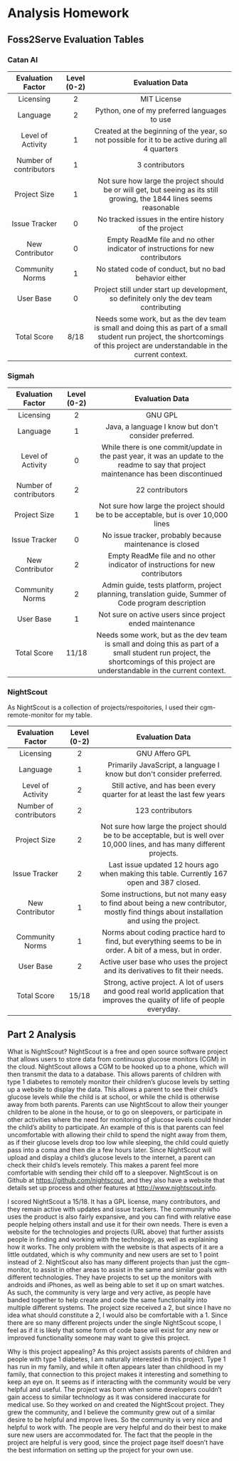 # Analysis Homework

## Foss2Serve Evaluation Tables

### Catan AI
|    Evaluation Factor   | Level (0-2) |                                                                                  Evaluation Data                                                                                 |
|:----------------------:|:-----------:|:--------------------------------------------------------------------------------------------------------------------------------------------------------------------------------:|
| Licensing              |      2      | MIT License                                                                                                                                                                      |
| Language               |      2      | Python, one of my preferred languages to use                                                                                                                                     |
| Level of Activity      |      1      | Created at the beginning of the year, so not possible for it to be active during all 4 quarters                                                                                  |
| Number of contributors |      1      | 3 contributors                                                                                                                                                                   |
| Project Size           |      1      | Not sure how large the project should be or will get, but seeing as its still growing, the 1844 lines seems reasonable                                                           |
| Issue Tracker          |      0      | No tracked issues in the entire history of the project                                                                                                                           |
| New Contributor        |      0      | Empty ReadMe file and no other indicator of instructions for new contributors                                                                                                    |
| Community Norms        |      1      | No stated code of conduct, but no bad behavior either                                                                                                                            |
| User Base              |      0      | Project still under start up development, so definitely only the dev team contributing                                                                                           |
| Total Score            |     8/18    | Needs some work, but as the dev team is small and doing this as part of a small student run project, the shortcomings of this project are understandable in the current context. |

### Sigmah
|    Evaluation Factor   | Level (0-2) |                                                                                  Evaluation Data                                                                                 |
|:----------------------:|:-----------:|:--------------------------------------------------------------------------------------------------------------------------------------------------------------------------------:|
| Licensing              |      2      | GNU GPL                                                                                                                                                                          |
| Language               |      1      | Java, a language I know but don't consider preferred.                                                                                                                            |
| Level of Activity      |      0      | While there is one commit/update in the past year, it was an update to the readme to say that project maintenance has been discontinued                                          |
| Number of contributors |      2      | 22 contributors                                                                                                                                                                  |
| Project Size           |      1      | Not sure how large the project should be to be acceptable, but is over 10,000 lines                                                                                              |
| Issue Tracker          |      0      | No issue tracker, probably because maintenance is closed                                                                                                                         |
| New Contributor        |      2      | Empty ReadMe file and no other indicator of instructions for new contributors                                                                                                    |
| Community Norms        |      2      | Admin guide, tests platform, project planning, translation guide, Summer of Code program description                                                                             |
| User Base              |      1      | Not sure on active users since project ended maintenance                                                                                                                         |
| Total Score            |    11/18    | Needs some work, but as the dev team is small and doing this as part of a small student run project, the shortcomings of this project are understandable in the current context. |

### NightScout
As NightScout is a collection of projects/respoitories, I used their cgm-remote-monitor for my table.

|    Evaluation Factor   | Level (0-2) |                                                              Evaluation Data                                                             |
|:----------------------:|:-----------:|:----------------------------------------------------------------------------------------------------------------------------------------:|
| Licensing              |      2      | GNU Affero GPL                                                                                                                           |
| Language               |      1      | Primarily JavaScript, a language I know but don't consider preferred.                                                                    |
| Level of Activity      |      2      | Still active, and has been every quarter for at least the last few years                                                                 |
| Number of contributors |      2      | 123 contributors                                                                                                                         |
| Project Size           |      2      | Not sure how large the project should be to be acceptable, but is well over 10,000 lines, and has many different projects.              |
| Issue Tracker          |      2      | Last issue updated 12 hours ago when making this table.  Currently 167 open and 387 closed.                                              |
| New Contributor        |      1      | Some instructions, but not many easy to find about being a new contributor, mostly find things about installation and using the project. |
| Community Norms        |      1      | Norms about coding practice hard to find, but everything seems to be in order.  A bit of a mess, but in order.                           |
| User Base              |      2      | Active user base who uses the project and its derivatives to fit their needs.                                                            |
| Total Score            |    15/18    | Strong, active project. A lot of users and good real world application that improves the quality of life of people everyday.             |

## Part 2 Analysis
  What is NightScout? NightScout is a free and open source software project that allows users to store data from continuous glucose monitors (CGM) in the cloud.  NightScout allows a CGM to be hooked up to a phone, which will then transmit the data to a database.  This allows parents of children with type 1 diabetes to remotely monitor their children’s glucose levels by setting up a website to display the data.  This allows a parent to see their child’s glucose levels while the child is at school, or while the child is otherwise away from both parents.  Parents can use NightScout to allow their younger children to be alone in the house, or to go on sleepovers, or participate in other activities where the need for monitoring of glucose levels could hinder the child’s ability to participate.  An example of this is that parents can feel uncomfortable with allowing their child to spend the night away from them, as if their glucose levels drop too low while sleeping, the child could quietly pass into a coma and then die a few hours later.  Since NightScout will upload and display a child’s glucose levels to the internet, a parent can check their child’s levels remotely.  This makes a parent feel more comfortable with sending their child off to a sleepover.  NightScout is on Github at https://github.com/nightscout, and they also have a website that details set up process and other features at http://www.nightscout.info.
  
  I scored NightScout a 15/18.  It has a GPL license, many contributors, and they remain active with updates and issue trackers.  The community who uses the product is also fairly expansive, and you can find with relative ease people helping others install and use it for their own needs.  There is even a website for the technologies and projects (URL above) that further assists people in finding and working with the technology, as well as explaining how it works.  The only problem with the website is that aspects of it are a little outdated, which is why community and new users are set to 1 point instead of 2.  NightScout also has many different projects than just the cgm-monitor, to assist in other areas to assist in the same and similar goals with different technologies.  They have projects to set up the monitors with androids and iPhones, as well as being able to set it up on smart watches.  As such, the community is very large and very active, as people have banded together to help create and code the same functionality into multiple different systems.  The project size received a 2, but since I have no idea what should constitute a 2, I would also be comfortable with a 1.  Since there are so many different projects under the single NightScout scope, I feel as if it is likely that some form of code base will exist for any new or improved functionality someone may want to give this project.
  
  Why is this project appealing?  As this project assists parents of children and people with type 1 diabetes, I am naturally interested in this project.  Type 1 has run in my family, and while it often appears later than childhood in my family, that connection to this project makes it interesting and something to keep an eye on.  It seems as if interacting with the community would be very helpful and useful.  The project was born when some developers couldn’t gain access to similar technology as it was considered inaccurate for medical use.  So they worked on and created the NightScout project. They grew the community, and I believe the community grew out of a similar desire to be helpful and improve lives.  So the community is very nice and helpful to work with.  The people are very helpful and do their best to make sure new users are accommodated for.  The fact that the people in the project are helpful is very good, since the project page itself doesn’t have the best information on setting up the project for your own use.

